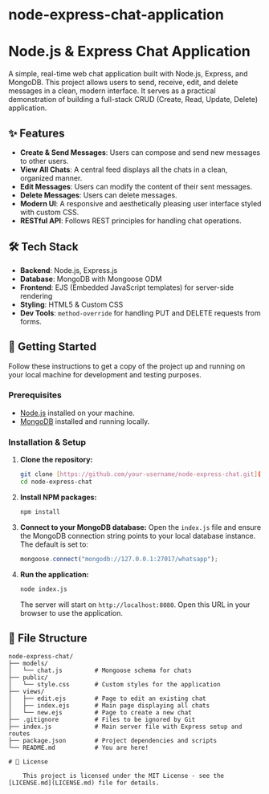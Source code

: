 # node-express-chat-application

# Node.js & Express Chat Application

A simple, real-time web chat application built with Node.js, Express, and MongoDB. This project allows users to send, receive, edit, and delete messages in a clean, modern interface. It serves as a practical demonstration of building a full-stack CRUD (Create, Read, Update, Delete) application.

## ✨ Features

- **Create & Send Messages**: Users can compose and send new messages to other users.
- **View All Chats**: A central feed displays all the chats in a clean, organized manner.
- **Edit Messages**: Users can modify the content of their sent messages.
- **Delete Messages**: Users can delete messages.
- **Modern UI**: A responsive and aesthetically pleasing user interface styled with custom CSS.
- **RESTful API**: Follows REST principles for handling chat operations.

## 🛠️ Tech Stack

- **Backend**: Node.js, Express.js
- **Database**: MongoDB with Mongoose ODM
- **Frontend**: EJS (Embedded JavaScript templates) for server-side rendering
- **Styling**: HTML5 & Custom CSS
- **Dev Tools**: `method-override` for handling PUT and DELETE requests from forms.

## 🚀 Getting Started

Follow these instructions to get a copy of the project up and running on your local machine for development and testing purposes.

### Prerequisites

- [Node.js](https://nodejs.org/) installed on your machine.
- [MongoDB](https://www.mongodb.com/try/download/community) installed and running locally.

### Installation & Setup

1.  **Clone the repository:**
    ```sh
    git clone [https://github.com/your-username/node-express-chat.git](https://github.com/your-username/node-express-chat.git)
    cd node-express-chat
    ```

2.  **Install NPM packages:**
    ```sh
    npm install
    ```

3.  **Connect to your MongoDB database:**
    Open the `index.js` file and ensure the MongoDB connection string points to your local database instance. The default is set to:
    ```javascript
    mongoose.connect("mongodb://127.0.0.1:27017/whatsapp");
    ```

4.  **Run the application:**
    ```sh
    node index.js
    ```
    The server will start on `http://localhost:8080`. Open this URL in your browser to use the application.

## 📂 File Structure


    node-express-chat/
    ├── models/
    │   └── chat.js         # Mongoose schema for chats
    ├── public/
    │   └── style.css       # Custom styles for the application
    ├── views/
    │   ├── edit.ejs        # Page to edit an existing chat
    │   ├── index.ejs       # Main page displaying all chats
    │   └── new.ejs         # Page to create a new chat
    ├── .gitignore          # Files to be ignored by Git
    ├── index.js            # Main server file with Express setup and routes
    ├── package.json        # Project dependencies and scripts
    └── README.md           # You are here!

    # 📄 License

        This project is licensed under the MIT License - see the [LICENSE.md](LICENSE.md) file for details.
